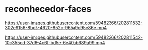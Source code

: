 # reconhecedor-faces




https://user-images.githubusercontent.com/59482366/202811532-302e9156-8bd5-4620-852c-965a9c95e86e.mp4




https://user-images.githubusercontent.com/59482366/202811542-10c355cd-37d6-4c6f-bd5e-6e40ab689a99.mp4

